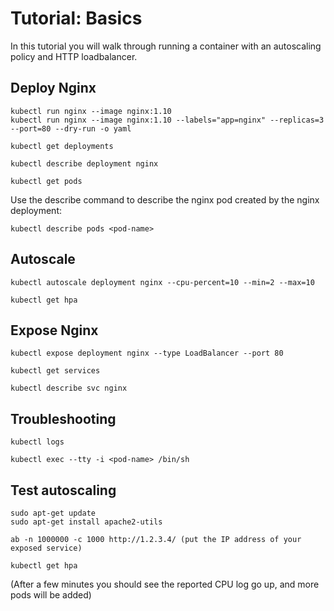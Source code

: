# Tutorial: Basics

In this tutorial you will walk through running a container with an autoscaling policy and HTTP loadbalancer.

## Deploy Nginx

```
kubectl run nginx --image nginx:1.10
kubectl run nginx --image nginx:1.10 --labels="app=nginx" --replicas=3 --port=80 --dry-run -o yaml 
```

```
kubectl get deployments
```

```
kubectl describe deployment nginx
```

```
kubectl get pods
```

Use the describe command to describe the nginx pod created by the nginx deployment:

```
kubectl describe pods <pod-name>
```

## Autoscale

```
kubectl autoscale deployment nginx --cpu-percent=10 --min=2 --max=10
```

```
kubectl get hpa
```

## Expose Nginx

```
kubectl expose deployment nginx --type LoadBalancer --port 80
```

```
kubectl get services
```

```
kubectl describe svc nginx
```

## Troubleshooting

```
kubectl logs 
```

```
kubectl exec --tty -i <pod-name> /bin/sh
```

## Test autoscaling

```
sudo apt-get update
sudo apt-get install apache2-utils
```

```
ab -n 1000000 -c 1000 http://1.2.3.4/ (put the IP address of your exposed service)
```

```
kubectl get hpa
```

(After a few minutes you should see the reported CPU log go up, and more pods will be added)
